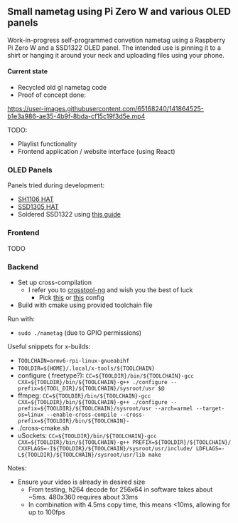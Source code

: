 ## Small nametag using Pi Zero W and various OLED panels

Work-in-progress self-programmed convetion nametag using a Raspberry Pi Zero W and a SSD1322 OLED panel. The intended
use is pinning it to a shirt or hanging it around your neck and uploading files using your phone.

#### Current state

- Recycled old gl nametag code
- Proof of concept done:

https://user-images.githubusercontent.com/65168240/141864525-b1e3a986-ae35-4b9f-8bda-cf15c19f3d5e.mp4


TODO:

- Playlist functionality
- Frontend application / website interface (using React)

### OLED Panels

Panels tried during development:

- [SH1106 HAT](https://www.waveshare.com/1.3inch-oled-hat.htm)
- [SSD1305 HAT](https://www.waveshare.com/2.23inch-oled-hat.htm)
- Soldered SSD1322
  using [this guide](https://www.balena.io/blog/build-a-raspberry-pi-powered-train-station-oled-sign-for-your-desk/)

### Frontend

TODO

### Backend

- Set up cross-compilation
    - I refer you to [crosstool-ng](https://github.com/crosstool-ng/crosstool-ng) and wish you the best of luck
        - Pick [this](https://github.com/crosstool-ng/crosstool-ng/tree/master/samples/armv6-unknown-linux-gnueabihf)
          or [this](https://github.com/crosstool-ng/crosstool-ng/tree/master/samples/armv6-unknown-linux-gnueabi) config
- Build with cmake using provided toolchain file

Run with:

- `sudo ./nametag` (due to GPIO permissions)

Useful snippets for x-builds:

- `TOOLCHAIN=armv6-rpi-linux-gnueabihf`
- `TOOLDIR=${HOME}/.local/x-tools/${TOOLCHAIN}`
- configure (
  freetype?): `CC=${TOOLDIR}/bin/${TOOLCHAIN}-gcc CXX=${TOOLDIR}/bin/${TOOLCHAIN}-g++ ./configure --prefix=${TOOL_DIR}/${TOOLCHAIN}/sysroot/usr $@`
- ffmpeg:
  `CC=${TOOLDIR}/bin/${TOOLCHAIN}-gcc CXX=${TOOLDIR}/bin/${TOOLCHAIN}-g++ ./configure --prefix=${TOOLDIR}/${TOOLCHAIN}/sysroot/usr --arch=armel --target-os=linux --enable-cross-compile --cross-prefix=${TOOLDIR}/bin/${TOOLCHAIN}-`
- ./cross-cmake.sh
- uSockets:
  `CC=${TOOLDIR}/bin/${TOOLCHAIN}-gcc CXX=${TOOLDIR}/bin/${TOOLCHAIN}-g++ PREFIX=${TOOLDIR}/${TOOLCHAIN}/ CXXFLAGS=-I${TOOLDIR}/${TOOLCHAIN}/sysroot/usr/include/ LDFLAGS=-L${TOOLDIR}/${TOOLCHAIN}/sysroot/usr/lib make`

Notes:

- Ensure your video is already in desired size
    - From testing, h264 decode for 256x64 in software takes about ~5ms. 480x360 requires about 33ms
    - In combination with 4.5ms copy time, this means <10ms, allowing for up to 100fps
